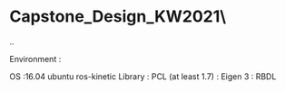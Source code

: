 # Capstone_Design_KW2021\
..


Environment : 

OS :16.04 ubuntu ros-kinetic 
Library  : PCL (at least 1.7)
         : Eigen 3
         : RBDL 
